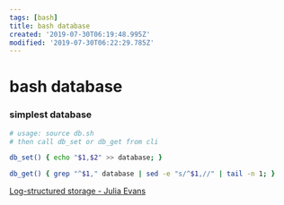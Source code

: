 ```yaml
---
tags: [bash]
title: bash database
created: '2019-07-30T06:19:48.995Z'
modified: '2019-07-30T06:22:29.785Z'
---
```


# bash database

### simplest database
```sh
# usage: source db.sh
# then call db_set or db_get from cli

db_set() { echo "$1,$2" >> database; }

db_get() { grep "^$1," database | sed -e "s/^$1,//" | tail -n 1; }
```
[Log-structured storage - Julia Evans](https://jvns.ca/blog/2017/06/11/log-structured-storage/)
